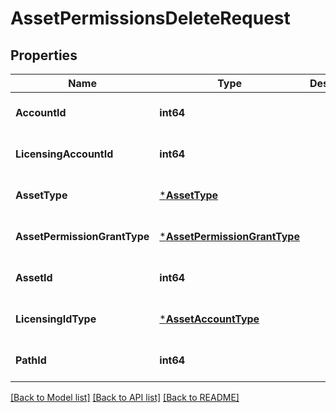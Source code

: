 # AssetPermissionsDeleteRequest

## Properties
Name | Type | Description | Notes
------------ | ------------- | ------------- | -------------
**AccountId** | **int64** |  | [optional] [default to null]
**LicensingAccountId** | **int64** |  | [optional] [default to null]
**AssetType** | [***AssetType**](AssetType.md) |  | [optional] [default to null]
**AssetPermissionGrantType** | [***AssetPermissionGrantType**](AssetPermissionGrantType.md) |  | [optional] [default to null]
**AssetId** | **int64** |  | [optional] [default to null]
**LicensingIdType** | [***AssetAccountType**](AssetAccountType.md) |  | [optional] [default to null]
**PathId** | **int64** |  | [optional] [default to null]

[[Back to Model list]](../README.md#documentation-for-models) [[Back to API list]](../README.md#documentation-for-api-endpoints) [[Back to README]](../README.md)


